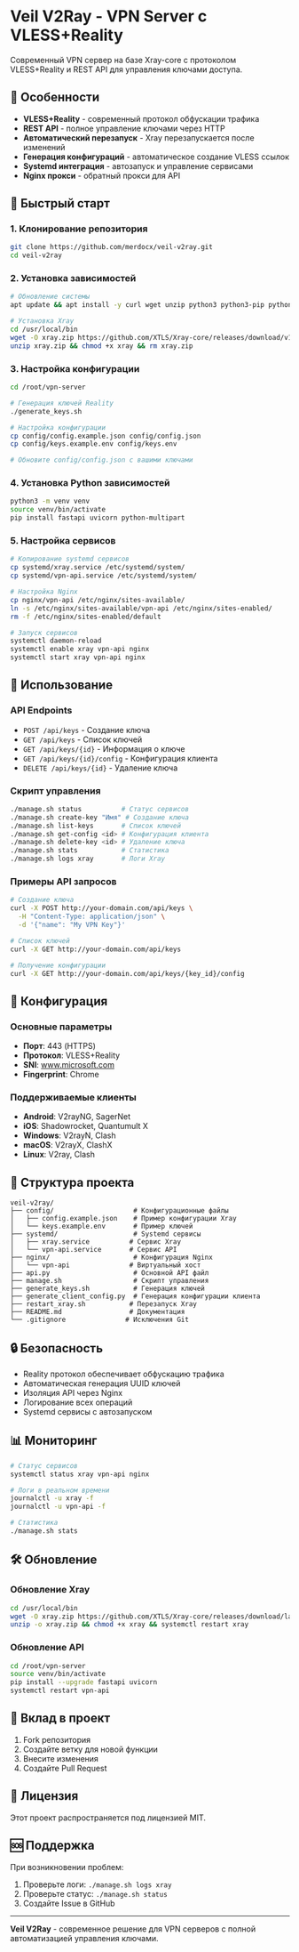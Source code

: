 # Veil V2Ray - VPN Server с VLESS+Reality

Современный VPN сервер на базе Xray-core с протоколом VLESS+Reality и REST API для управления ключами доступа.

## 🌟 Особенности

- **VLESS+Reality** - современный протокол обфускации трафика
- **REST API** - полное управление ключами через HTTP
- **Автоматический перезапуск** - Xray перезапускается после изменений
- **Генерация конфигураций** - автоматическое создание VLESS ссылок
- **Systemd интеграция** - автозапуск и управление сервисами
- **Nginx прокси** - обратный прокси для API

## 🚀 Быстрый старт

### 1. Клонирование репозитория
```bash
git clone https://github.com/merdocx/veil-v2ray.git
cd veil-v2ray
```

### 2. Установка зависимостей
```bash
# Обновление системы
apt update && apt install -y curl wget unzip python3 python3-pip python3-venv nginx

# Установка Xray
cd /usr/local/bin
wget -O xray.zip https://github.com/XTLS/Xray-core/releases/download/v1.8.7/Xray-linux-64.zip
unzip xray.zip && chmod +x xray && rm xray.zip
```

### 3. Настройка конфигурации
```bash
cd /root/vpn-server

# Генерация ключей Reality
./generate_keys.sh

# Настройка конфигурации
cp config/config.example.json config/config.json
cp config/keys.example.env config/keys.env

# Обновите config/config.json с вашими ключами
```

### 4. Установка Python зависимостей
```bash
python3 -m venv venv
source venv/bin/activate
pip install fastapi uvicorn python-multipart
```

### 5. Настройка сервисов
```bash
# Копирование systemd сервисов
cp systemd/xray.service /etc/systemd/system/
cp systemd/vpn-api.service /etc/systemd/system/

# Настройка Nginx
cp nginx/vpn-api /etc/nginx/sites-available/
ln -s /etc/nginx/sites-available/vpn-api /etc/nginx/sites-enabled/
rm -f /etc/nginx/sites-enabled/default

# Запуск сервисов
systemctl daemon-reload
systemctl enable xray vpn-api nginx
systemctl start xray vpn-api nginx
```

## 📖 Использование

### API Endpoints

- `POST /api/keys` - Создание ключа
- `GET /api/keys` - Список ключей
- `GET /api/keys/{id}` - Информация о ключе
- `GET /api/keys/{id}/config` - Конфигурация клиента
- `DELETE /api/keys/{id}` - Удаление ключа

### Скрипт управления
```bash
./manage.sh status          # Статус сервисов
./manage.sh create-key "Имя" # Создание ключа
./manage.sh list-keys       # Список ключей
./manage.sh get-config <id> # Конфигурация клиента
./manage.sh delete-key <id> # Удаление ключа
./manage.sh stats           # Статистика
./manage.sh logs xray       # Логи Xray
```

### Примеры API запросов
```bash
# Создание ключа
curl -X POST http://your-domain.com/api/keys \
  -H "Content-Type: application/json" \
  -d '{"name": "My VPN Key"}'

# Список ключей
curl -X GET http://your-domain.com/api/keys

# Получение конфигурации
curl -X GET http://your-domain.com/api/keys/{key_id}/config
```

## 🔧 Конфигурация

### Основные параметры
- **Порт**: 443 (HTTPS)
- **Протокол**: VLESS+Reality
- **SNI**: www.microsoft.com
- **Fingerprint**: Chrome

### Поддерживаемые клиенты
- **Android**: V2rayNG, SagerNet
- **iOS**: Shadowrocket, Quantumult X
- **Windows**: V2rayN, Clash
- **macOS**: V2rayX, ClashX
- **Linux**: V2ray, Clash

## 📁 Структура проекта

```
veil-v2ray/
├── config/                    # Конфигурационные файлы
│   ├── config.example.json    # Пример конфигурации Xray
│   └── keys.example.env       # Пример ключей
├── systemd/                   # Systemd сервисы
│   ├── xray.service          # Сервис Xray
│   └── vpn-api.service       # Сервис API
├── nginx/                     # Конфигурация Nginx
│   └── vpn-api               # Виртуальный хост
├── api.py                     # Основной API файл
├── manage.sh                  # Скрипт управления
├── generate_keys.sh           # Генерация ключей
├── generate_client_config.py  # Генерация конфигурации клиента
├── restart_xray.sh           # Перезапуск Xray
├── README.md                 # Документация
└── .gitignore               # Исключения Git
```

## 🔒 Безопасность

- Reality протокол обеспечивает обфускацию трафика
- Автоматическая генерация UUID ключей
- Изоляция API через Nginx
- Логирование всех операций
- Systemd сервисы с автозапуском

## 📊 Мониторинг

```bash
# Статус сервисов
systemctl status xray vpn-api nginx

# Логи в реальном времени
journalctl -u xray -f
journalctl -u vpn-api -f

# Статистика
./manage.sh stats
```

## 🛠️ Обновление

### Обновление Xray
```bash
cd /usr/local/bin
wget -O xray.zip https://github.com/XTLS/Xray-core/releases/download/latest/Xray-linux-64.zip
unzip -o xray.zip && chmod +x xray && systemctl restart xray
```

### Обновление API
```bash
cd /root/vpn-server
source venv/bin/activate
pip install --upgrade fastapi uvicorn
systemctl restart vpn-api
```

## 🤝 Вклад в проект

1. Fork репозитория
2. Создайте ветку для новой функции
3. Внесите изменения
4. Создайте Pull Request

## 📄 Лицензия

Этот проект распространяется под лицензией MIT.

## 🆘 Поддержка

При возникновении проблем:
1. Проверьте логи: `./manage.sh logs xray`
2. Проверьте статус: `./manage.sh status`
3. Создайте Issue в GitHub

---

**Veil V2Ray** - современное решение для VPN серверов с полной автоматизацией управления ключами. 